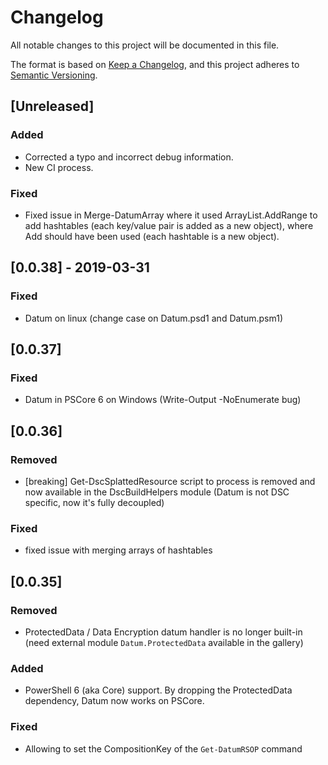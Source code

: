 # Changelog

All notable changes to this project will be documented in this file.

The format is based on [Keep a Changelog](https://keepachangelog.com/en/1.0.0/),
and this project adheres to [Semantic Versioning](https://semver.org/spec/v2.0.0.html).

## [Unreleased]

### Added

- Corrected a typo and incorrect debug information.
- New CI process.

### Fixed

- Fixed issue in Merge-DatumArray where it used ArrayList.AddRange to add hashtables (each key/value pair is added as a new object),
  where Add should have been used (each hashtable is a new object).

## [0.0.38] - 2019-03-31

### Fixed

- Datum on linux (change case on Datum.psd1 and Datum.psm1)

## [0.0.37]

### Fixed

- Datum in PSCore 6 on Windows (Write-Output -NoEnumerate bug)

## [0.0.36]

### Removed

- [breaking] Get-DscSplattedResource script to process is removed and now available in the DscBuildHelpers module (Datum is not DSC specific, now it's fully decoupled)

### Fixed

- fixed issue with merging arrays of hashtables

## [0.0.35]

### Removed

- ProtectedData / Data Encryption datum handler is no longer built-in (need external module `Datum.ProtectedData` available in the gallery)

### Added

- PowerShell 6 (aka Core) support. By dropping the ProtectedData dependency, Datum now works on PSCore.

### Fixed

- Allowing to set the CompositionKey of the `Get-DatumRSOP` command
